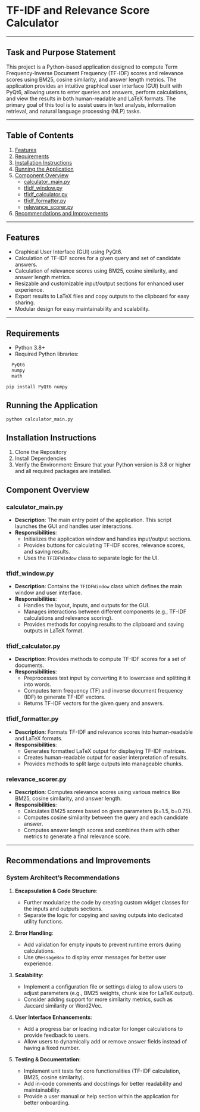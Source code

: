 # **TF-IDF and Relevance Score Calculator**

---

## **Task and Purpose Statement**

This project is a Python-based application designed to compute Term Frequency-Inverse Document Frequency (TF-IDF) scores and relevance scores using BM25, cosine similarity, and answer length metrics. The application provides an intuitive graphical user interface (GUI) built with PyQt6, allowing users to enter queries and answers, perform calculations, and view the results in both human-readable and LaTeX formats. The primary goal of this tool is to assist users in text analysis, information retrieval, and natural language processing (NLP) tasks.

---

## **Table of Contents**

1. [Features](#features)
2. [Requirements](#requirements)
3. [Installation Instructions](#installation-instructions)
4. [Running the Application](#running-the-application)
5. [Component Overview](#component-overview)
    - [calculator_main.py](#calculator_mainpy)
    - [tfidf_window.py](#tfidf_windowpy)
    - [tfidf_calculator.py](#tfidf_calculatorpy)
    - [tfidf_formatter.py](#tfidf_formatterpy)
    - [relevance_scorer.py](#relevance_scorerpy)
6. [Recommendations and Improvements](#recommendations-and-improvements)

---

## **Features**

- Graphical User Interface (GUI) using PyQt6.
- Calculation of TF-IDF scores for a given query and set of candidate answers.
- Calculation of relevance scores using BM25, cosine similarity, and answer length metrics.
- Resizable and customizable input/output sections for enhanced user experience.
- Export results to LaTeX files and copy outputs to the clipboard for easy sharing.
- Modular design for easy maintainability and scalability.

---

## **Requirements**

- Python 3.8+
- Required Python libraries:

```python
  PyQt6
  numpy
  math
```

```bash
pip install PyQt6 numpy
```

## Running the Application

```bash
python calculator_main.py
```

## Installation Instructions

1. Clone the Repository
2. Install Dependencies
3. Verify the Environment: Ensure that your Python version is 3.8 or higher and all required packages are installed.

## **Component Overview**

### **calculator_main.py**

- **Description**: The main entry point of the application. This script launches the GUI and handles user interactions.
- **Responsibilities**:
  - Initializes the application window and handles input/output sections.
  - Provides buttons for calculating TF-IDF scores, relevance scores, and saving results.
  - Uses the `TFIDFWindow` class to separate logic for the UI.

### **tfidf_window.py**

- **Description**: Contains the `TFIDFWindow` class which defines the main window and user interface.
- **Responsibilities**:
  - Handles the layout, inputs, and outputs for the GUI.
  - Manages interactions between different components (e.g., TF-IDF calculations and relevance scoring).
  - Provides methods for copying results to the clipboard and saving outputs in LaTeX format.

### **tfidf_calculator.py**

- **Description**: Provides methods to compute TF-IDF scores for a set of documents.
- **Responsibilities**:
  - Preprocesses text input by converting it to lowercase and splitting it into words.
  - Computes term frequency (TF) and inverse document frequency (IDF) to generate TF-IDF vectors.
  - Returns TF-IDF vectors for the given query and answers.

### **tfidf_formatter.py**

- **Description**: Formats TF-IDF and relevance scores into human-readable and LaTeX formats.
- **Responsibilities**:
  - Generates formatted LaTeX output for displaying TF-IDF matrices.
  - Creates human-readable output for easier interpretation of results.
  - Provides methods to split large outputs into manageable chunks.

### **relevance_scorer.py**

- **Description**: Computes relevance scores using various metrics like BM25, cosine similarity, and answer length.
- **Responsibilities**:
  - Calculates BM25 scores based on given parameters (k=1.5, b=0.75).
  - Computes cosine similarity between the query and each candidate answer.
  - Computes answer length scores and combines them with other metrics to generate a final relevance score.

---

## **Recommendations and Improvements**

### **System Architect’s Recommendations**

1. **Encapsulation & Code Structure**:
   - Further modularize the code by creating custom widget classes for the inputs and outputs sections.
   - Separate the logic for copying and saving outputs into dedicated utility functions.

2. **Error Handling**:
   - Add validation for empty inputs to prevent runtime errors during calculations.
   - Use `QMessageBox` to display error messages for better user experience.

3. **Scalability**:
   - Implement a configuration file or settings dialog to allow users to adjust parameters (e.g., BM25 weights, chunk size for LaTeX output).
   - Consider adding support for more similarity metrics, such as Jaccard similarity or Word2Vec.

4. **User Interface Enhancements**:
   - Add a progress bar or loading indicator for longer calculations to provide feedback to users.
   - Allow users to dynamically add or remove answer fields instead of having a fixed number.

5. **Testing & Documentation**:
   - Implement unit tests for core functionalities (TF-IDF calculation, BM25, cosine similarity).
   - Add in-code comments and docstrings for better readability and maintainability.
   - Provide a user manual or help section within the application for better onboarding.
